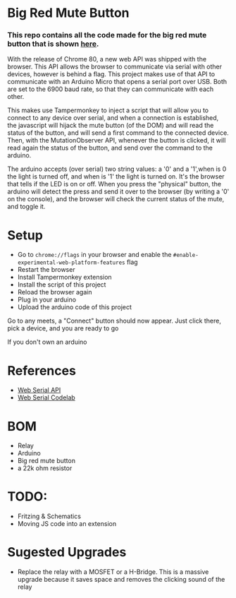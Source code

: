 # Big Red Mute Button

### This repo contains all the code made for the big red mute button that is shown [here](). 


With the release of Chrome 80, a new web API was shipped with the browser. This API allows the browser to communicate via serial with other devices, however is behind a flag. This project makes use of that API to communicate with an Arduino Micro that opens a serial port over USB. Both are set to the 6900 baud rate, so that they can communicate with each other. 

This makes use Tampermonkey to inject a script that will allow you to connect to any device over serial, and when a connection is established, the javascript will hijack the mute button (of the DOM) and will read the status of the button, and will send a first command to the connected device. Then, with the MutationObserver API, whenever the button is clicked, it will read again the status of the button, and send over the command to the arduino. 

The arduino accepts (over serial) two string values: a '0' and a '1',when is 0 the light is turned off, and when is '1' the light is turned on. It's the browser that tells if the LED is on or off. When you press the "physical" button, the arduino will detect the press and send it over to the browser (by writing a '0' on the console), and the browser will check the current status of the mute, and toggle it.

# Setup
- Go to ``chrome://flags`` in your browser and enable the ``#enable-experimental-web-platform-features`` flag
- Restart the browser
- Install Tampermonkey extension
- Install the script of this project  
- Reload the browser again
- Plug in your arduino
- Upload the arduino code of this project

Go to any meets, a "Connect" button should now appear. Just click there, pick a device, and you are ready to go

If you don't own an arduino
# References
- [Web Serial API](https://web.dev/serial/)
- [Web Serial Codelab](https://codelabs.developers.google.com/codelabs/web-serial/#0)

# BOM

- Relay
- Arduino
- Big red mute button
- a 22k ohm resistor

# TODO:
- Fritzing & Schematics
- Moving JS code into an extension

# Sugested Upgrades
- Replace the relay with a MOSFET or a H-Bridge. This is a massive upgrade because it saves space and removes the clicking sound of the relay
